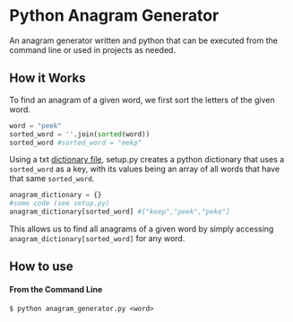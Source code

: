 # Python Anagram Generator
An anagram generator written and python that can be executed from the command line or used in projects as needed.
## How it Works
To find an anagram of a given word, we first sort the letters of the given word.

```Python
word = "peek"
sorted_word = ''.join(sorted(word))
sorted_word #sorted_word = "eekp"
```

Using a txt [dictionary file](https://github.com/dwyl/english-words), setup.py creates a python dictionary that uses a ```sorted_word``` as a key, with its values being an array of all words that have that same ```sorted_word```.
```python
anagram_dictionary = {}
#some code (see setup.py)
anagram_dictionary[sorted_word] #["keep","peek","peke"]
```

This allows us to find all anagrams of a given word by simply accessing ```anagram_dictionary[sorted_word]``` for any word.

## How to use
#### From the Command Line
```
$ python anagram_generator.py <word>
```
